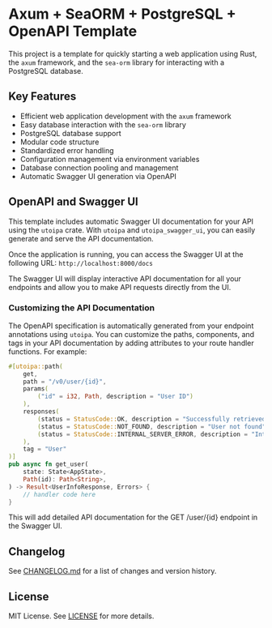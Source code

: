 # Axum + SeaORM + PostgreSQL + OpenAPI Template
This project is a template for quickly starting a web application using Rust, the `axum` framework, and the `sea-orm` library for interacting with a PostgreSQL database.

## Key Features

* Efficient web application development with the `axum` framework
* Easy database interaction with the `sea-orm` library
* PostgreSQL database support
* Modular code structure
* Standardized error handling
* Configuration management via environment variables
* Database connection pooling and management
* Automatic Swagger UI generation via OpenAPI

## OpenAPI and Swagger UI

This template includes automatic Swagger UI documentation for your API using the `utoipa` crate. With `utoipa` and `utoipa_swagger_ui`, you can easily generate and serve the API documentation.

Once the application is running, you can access the Swagger UI at the following URL:
```http://localhost:8000/docs```

The Swagger UI will display interactive API documentation for all your endpoints and allow you to make API requests directly from the UI.

### Customizing the API Documentation

The OpenAPI specification is automatically generated from your endpoint annotations using `utoipa`. You can customize the paths, components, and tags in your API documentation by adding attributes to your route handler functions. For example:

```rust
#[utoipa::path(
    get,
    path = "/v0/user/{id}",
    params(
        ("id" = i32, Path, description = "User ID")
    ),
    responses(
        (status = StatusCode::OK, description = "Successfully retrieved user information", body = UserInfoResponse),
        (status = StatusCode::NOT_FOUND, description = "User not found"),
        (status = StatusCode::INTERNAL_SERVER_ERROR, description = "Internal Server Error")
    ),
    tag = "User"
)]
pub async fn get_user(
    state: State<AppState>,
    Path(id): Path<String>,
) -> Result<UserInfoResponse, Errors> {
    // handler code here
}
```

This will add detailed API documentation for the GET /user/{id} endpoint in the Swagger UI.
## Changelog
See [CHANGELOG.md](./CHANGELOG.md) for a list of changes and version history.

## License
MIT License. See [LICENSE](./LICENSE) for more details.